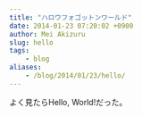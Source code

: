 ```yaml
---
title: "ハロウフォゴットンワールド"
date: 2014-01-23 07:20:02 +0900
author: Mei Akizuru
slug: hello
tags:
    - blog
aliases:
    - /blog/2014/01/23/hello/
---
```


よく見たらHello, World!だった。
